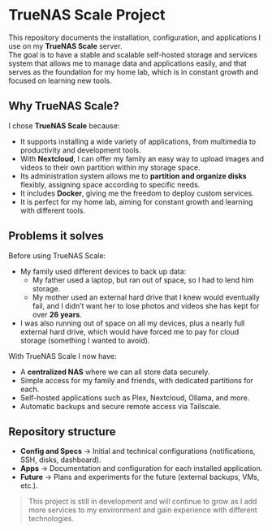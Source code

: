 # TrueNAS Scale Project

This repository documents the installation, configuration, and applications I use on my **TrueNAS Scale** server.  
The goal is to have a stable and scalable self-hosted storage and services system that allows me to manage data and applications easily, and that serves as the foundation for my home lab, which is in constant growth and focused on learning new tools.

## Why TrueNAS Scale?
I chose **TrueNAS Scale** because:
- It supports installing a wide variety of applications, from multimedia to productivity and development tools.
- With **Nextcloud**, I can offer my family an easy way to upload images and videos to their own partition within my storage space.
- Its administration system allows me to **partition and organize disks** flexibly, assigning space according to specific needs.
- It includes **Docker**, giving me the freedom to deploy custom services.
- It is perfect for my home lab, aiming for constant growth and learning with different tools.

## Problems it solves
Before using TrueNAS Scale:
- My family used different devices to back up data:
  - My father used a laptop, but ran out of space, so I had to lend him storage.
  - My mother used an external hard drive that I knew would eventually fail, and I didn’t want her to lose photos and videos she has kept for over **26 years**.
- I was also running out of space on all my devices, plus a nearly full external hard drive, which would have forced me to pay for cloud storage (something I wanted to avoid).

With TrueNAS Scale I now have:
- A **centralized NAS** where we can all store data securely.
- Simple access for my family and friends, with dedicated partitions for each.
- Self-hosted applications such as Plex, Nextcloud, Ollama, and more.
- Automatic backups and secure remote access via Tailscale.

## Repository structure
- **Config and Specs** → Initial and technical configurations (notifications, SSH, disks, dashboard).
- **Apps** → Documentation and configuration for each installed application.
- **Future** → Plans and experiments for the future (external backups, VMs, etc.).

> This project is still in development and will continue to grow as I add more services to my environment and gain experience with different technologies.
